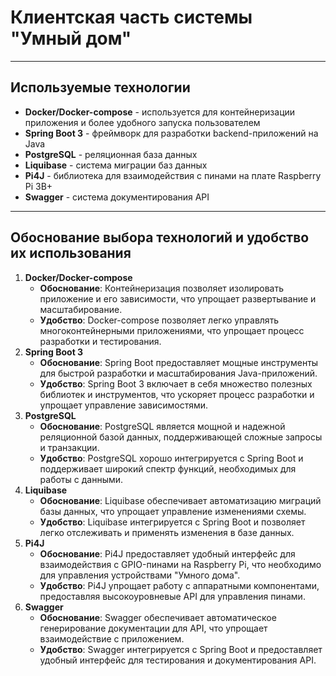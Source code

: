 # Клиентская часть системы "Умный дом"

---

## Используемые технологии

- **Docker/Docker-compose** - используется для контейнеризации приложения и более удобного запуска пользователем
- **Spring Boot 3** - фреймворк для разработки backend-приложений на Java
- **PostgreSQL** - реляционная база данных
- **Liquibase** - система миграции баз данных
- **Pi4J** - библиотека для взаимодействия с пинами на плате Raspberry Pi 3B+
- **Swagger** - система документирования API

---

## Обоснование выбора технологий и удобство их использования
1. **Docker/Docker-compose**
   * **Обоснование**: Контейнеризация позволяет изолировать приложение и его зависимости,
     что упрощает развертывание и масштабирование.
   * **Удобство**: Docker-compose позволяет легко управлять многоконтейнерными приложениями,
     что упрощает процесс разработки и тестирования.
2. **Spring Boot 3**
   * **Обоснование**: Spring Boot предоставляет мощные инструменты для быстрой разработки и
     масштабирования Java-приложений.
   * **Удобство**: Spring Boot 3 включает в себя множество полезных библиотек и инструментов,
     что ускоряет процесс разработки и упрощает управление зависимостями.
3. **PostgreSQL**
   * **Обоснование**: PostgreSQL является мощной и надежной реляционной базой данных, поддерживающей
     сложные запросы и транзакции.
   * **Удобство**: PostgreSQL хорошо интегрируется с Spring Boot и поддерживает широкий спектр функций,
     необходимых для работы с данными.
4. **Liquibase**
   * **Обоснование**: Liquibase обеспечивает автоматизацию миграций базы данных, что упрощает управление изменениями схемы.
   * **Удобство**: Liquibase интегрируется с Spring Boot и позволяет легко отслеживать и применять изменения в базе данных.
5. **Pi4J**
   * **Обоснование**: Pi4J предоставляет удобный интерфейс для взаимодействия с GPIO-пинами на Raspberry Pi, что необходимо для управления устройствами "Умного дома".
   * **Удобство**: Pi4J упрощает работу с аппаратными компонентами, предоставляя высокоуровневые API для управления пинами.
6. **Swagger**
   * **Обоснование**: Swagger обеспечивает автоматическое генерирование документации для API, что упрощает взаимодействие с приложением.
   * **Удобство**: Swagger интегрируется с Spring Boot и предоставляет удобный интерфейс для тестирования и документирования API.
